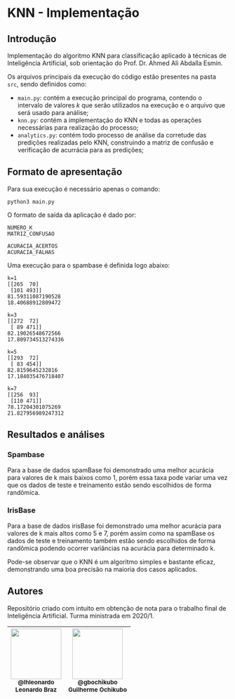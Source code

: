# KNN - Implementação

## Introdução

Implementação do algoritmo KNN para classificação aplicado à técnicas de Inteligência Artificial, sob orientação do Prof. Dr. Ahmed Ali Abdalla Esmin.

Os arquivos principais da execução do código estão presentes na pasta `src`, sendo definidos como:

- `main.py`: contém a execução principal do programa, contendo o intervalo de valores _k_ que serão utilizados na execução e o arquivo que será usado para análise;
- `knn.py`: contém a implementação do KNN e todas as operações necessárias para realização do processo;
- `analytics.py`: contém todo processo de análise da corretude das predições realizadas pelo KNN, construindo a matriz de confusão e verificação de acurrácia para as predições;

## Formato de apresentação

Para sua execução é necessário apenas o comando:

```
python3 main.py
```

O formato de saída da aplicação é dado por:

```
NUMERO_K
MATRIZ_CONFUSAO

ACURACIA_ACERTOS
ACURACIA_FALHAS
```

Uma execução para o spambase é definida logo abaixo:

```
k=1
[[265  70]
 [101 493]]
81.59311087190528
18.40688912809472

k=3
[[272  72]
 [ 89 471]]
82.19026548672566
17.809734513274336

k=5
[[293  72]
 [ 83 454]]
82.8159645232816
17.184035476718407

k=7
[[256  93]
 [110 471]]
78.17204301075269
21.827956989247312
```

## Resultados e análises

### Spambase

Para a base de dados spamBase foi demonstrado uma melhor acurácia para valores de k mais baixos como 1, porém essa taxa pode variar uma vez que os dados de teste e treinamento estão sendo escolhidos de forma randômica.

### IrisBase

Para a base de dados irisBase foi demonstrado uma melhor acurácia para valores de k mais altos como 5 e 7, porém assim como na spamBase os dados de teste e treinamento também estão sendo escolhidos de forma randômica podendo ocorrer variâncias na acurácia para determinado k.

Pode-se observar que o KNN é um algoritmo simples e bastante eficaz, demonstrando uma boa precisão na maioria dos casos aplicados.

## Autores

Repositório criado com intuito em obtenção de nota para o trabalho final de Inteligência Artificial. Turma ministrada em 2020/1.

| [<img src="https://avatars0.githubusercontent.com/u/11544276?v=4&s=450" width=115><br><sub>@lhleonardo</sub>](https://github.com/lhleonardo) <br><sub>Leonardo Braz</sub> | [<img src="https://avatars0.githubusercontent.com/u/37846911?s=460&v=4" width=115><br><sub>@gbochikubo</sub>](https://github.com/gbochikubo) <br><sub>Guilherme Ochikubo</sub> |
| :-----------------------------------------------------------------------------------------------------------------------------------------------------------------------: | :----------------------------------------------------------------------------------------------------------------------------------------------------------------------------: |

